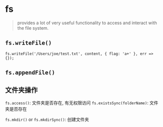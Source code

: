 # fs

> provides a lot of very useful functionality to access and interact with the file system.

## `fs.writeFile()`

`fs.writeFile('/Users/joe/test.txt', content, { flag: 'a+' }, err => {});`

## `fs.appendFile()`

## 文件夹操作

`fs.access()`: 文件夹是否存在, 有无权限访问
`fs.existsSync(folderName)`: 文件夹是否存在

`fs.mkdir()` or `fs.mkdirSync()`: 创建文件夹